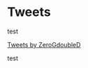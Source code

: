 # Tweets

test

<a class="twitter-timeline" data-lang="en" data-dnt="true" data-theme="dark" href="https://twitter.com/ZeroGdoubleD?ref_src=twsrc%5Etfw">Tweets by ZeroGdoubleD</a>
<script async src="https://platform.twitter.com/widgets.js" charset="utf-8"></script> 

test
